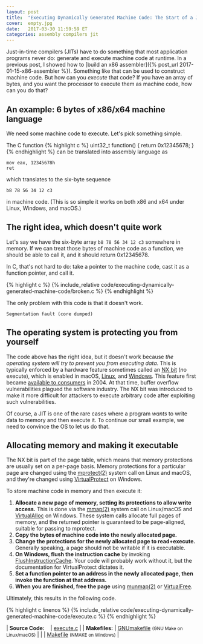 ```yaml
---
layout: post
title:  "Executing Dynamically Generated Machine Code: The Start of a JIT"
cover:  empty.jpg
date:   2017-03-30 11:59:59 ET
categories: assembly compilers jit
---
```


Just-in-time compilers (JITs) have to do something that most application programs never do: generate and execute machine code at runtime.  In a previous post, I showed how to [build an x86 assembler]({% post_url 2017-01-15-x86-assembler %}).  Something like that can be used to construct machine code.  But how can you *execute* that code?  If you have an array of bytes, and you want the processor to execute them as machine code, how can you do that?

## An example: 6 bytes of x86/x64 machine language

We need some machine code to execute.  Let's pick something simple.

The C function
{% highlight c %}
uint32_t function() {
    return 0x12345678;
}
{% endhighlight %}
can be translated into assembly language as
```
mov eax, 12345678h
ret
```
which translates to the six-byte sequence
```
b8 78 56 34 12 c3
```
in machine code.  (This is so simple it works on both x86 and x64 under Linux, Windows, and macOS.)

## The right idea, which doesn't quite work

Let's say we have the six-byte array `b8 78 56 34 12 c3` somewhere in memory.  If we can treat those bytes of machine code as a function, we should be able to call it, and it should return 0x12345678.

In C, that's not hard to do: take a pointer to the machine code, cast it as a function pointer, and call it.

{% highlight c %}
{% include_relative code/executing-dynamically-generated-machine-code/broken.c %}
{% endhighlight %}

The only problem with this code is that it doesn't work.
```
Segmentation fault (core dumped)
```

## The operating system is protecting you from yourself

The code above has the right idea, but it doesn't work because *the operating system will try to prevent you from executing data*.  This is typically enforced by a hardware feature sometimes called an [NX bit](https://en.wikipedia.org/wiki/NX_bit) (*n*o e*x*ecute), which is enabled in macOS, [Linux](https://wiki.ubuntu.com/Security/Features#nx), and [Windows](https://support.microsoft.com/en-us/kb/875352).  This feature first became [available to consumers](http://www.zdnet.com/article/amd-intel-put-antivirus-tech-into-chips/) in 2004.  At that time, buffer overflow vulnerabilities plagued the software industry.  The NX bit was introduced to make it more difficult for attackers to execute arbitrary code after exploiting such vulnerabilities.

Of course, a JIT is one of the rare cases where a program *wants* to write data to memory and then execute it.  To continue our small example, we need to convince the OS to let us do that.

## Allocating memory and making it executable

The NX bit is part of the page table, which means that memory protections are usually set on a per-page basis.  Memory protections for a particular page are changed using the [mprotect(2)](https://linux.die.net/man/2/mprotect) system call on Linux and macOS, and they're changed using [VirtualProtect](https://msdn.microsoft.com/en-us/library/windows/desktop/aa366898.aspx) on Windows.

To store machine code in memory and then execute it:
1. **Allocate a new page of memory, setting its protections to allow write access.**  This is done via the [mmap(2)](https://linux.die.net/man/2/mmap) system call on Linux/macOS and [VirtualAlloc](https://msdn.microsoft.com/en-us/library/windows/desktop/aa366887.aspx) on Windows.  These system calls allocate full pages of memory, and the returned pointer is guaranteed to be page-aligned, suitable for passing to mprotect.
2. **Copy the bytes of machine code into the newly allocated page.**
3. **Change the protections for the newly allocated page to read+execute.**  Generally speaking, a page should not be writable if it is executable.
4. **On Windows, flush the instruction cache** by invoking [FlushInstructionCache](https://msdn.microsoft.com/en-us/library/windows/desktop/ms679350.aspx).  Your code will probably work without it, but the documentation for VirtualProtect dictates it.
5. **Set a function pointer to an address in the newly allocated page, then invoke the function at that address.**
6. **When you are finished, free the page** using [munmap(2)](https://linux.die.net/man/2/munmap) or [VirtualFree](https://msdn.microsoft.com/en-us/library/windows/desktop/aa366892.aspx).

Ultimately, this results in the following code.

{% highlight c linenos %}
{% include_relative code/executing-dynamically-generated-machine-code/execute.c %}
{% endhighlight %}

| **Source Code:** &nbsp;&nbsp; | <a href="{{site.baseurl}}/_posts/code/executing-dynamically-generated-machine-code/execute.c">execute.c</a> |
| **Makefiles:**    | <a href="{{site.baseurl}}/_posts/code/executing-dynamically-generated-machine-code/GNUmakefile">GNUmakefile</a> <small>(GNU Make on Linux/macOS)</small> |
|                  | <a href="{{site.baseurl}}/_posts/code/executing-dynamically-generated-machine-code/Makefile">Makefile</a> <small>(NMAKE on Windows)</small> |
